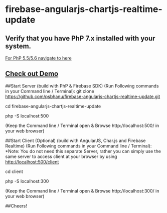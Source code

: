 # firebase-angularjs-chartjs-realtime-update

## Verify that you have PhP 7.x installed with your system.
[For PhP 5.5/5.6 navigate to here](https://github.com/psbhanu/firebase-angularjs-chartjs-realtime-update/tree/php-5.5-5.6)

## [Check out Demo](http://demo.psbhanu.com/firebase-realtime/client)


##Start Server (build with PhP & Firebase SDK) (Run Following commands in your Command line / Terminal):
git clone https://github.com/psbhanu/firebase-angularjs-chartjs-realtime-update.git

cd firebase-angularjs-chartjs-realtime-update

php -S localhost:500

(Keep the Command line / Terminal open & Browse http://localhost:500/ in your web browser)


##Start Client (Optional) (build with AngularJS, Char.js and Firebase Realtime)  (Run Following commands in your Command line / Terminal):
*Note: You do not need this separate Server, rather you can simply use the same server to access client at your browser by using [http://localhost:500/client](http://localhost:500/client)

cd client

php -S localhost:300

(Keep the Command line / Terminal open & Browse http://localhost:300/ in your web browser)

##Cheers!
